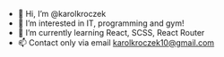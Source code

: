 - 👋 Hi, I’m @karolkroczek
- 👀 I’m interested in IT, programming and gym!
- 🌱 I’m currently learning React, SCSS, React Router
- 📫 Contact only via email karolkroczek10@gmail.com

<!---
karolkroczek/karolkroczek is a ✨ special ✨ repository because its `README.md` (this file) appears on your GitHub profile.
You can click the Preview link to take a look at your changes.
--->
